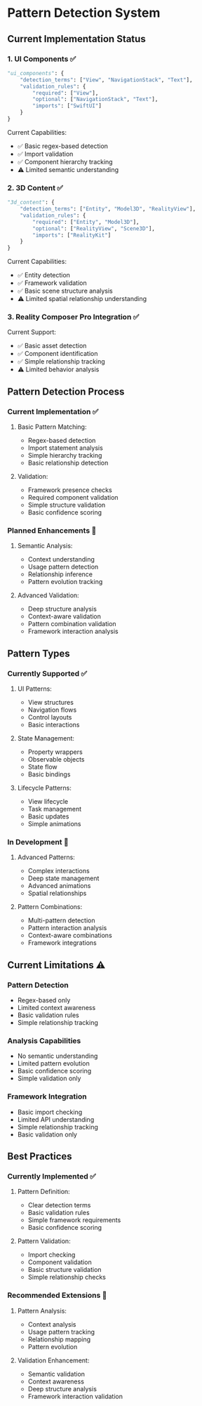 # Pattern Detection System

## Current Implementation Status

### 1. UI Components ✅
```python
"ui_components": {
    "detection_terms": ["View", "NavigationStack", "Text"],
    "validation_rules": {
        "required": ["View"],
        "optional": ["NavigationStack", "Text"],
        "imports": ["SwiftUI"]
    }
}
```
Current Capabilities:
- ✅ Basic regex-based detection
- ✅ Import validation
- ✅ Component hierarchy tracking
- ⚠️ Limited semantic understanding

### 2. 3D Content ✅
```python
"3d_content": {
    "detection_terms": ["Entity", "Model3D", "RealityView"],
    "validation_rules": {
        "required": ["Entity", "Model3D"],
        "optional": ["RealityView", "Scene3D"],
        "imports": ["RealityKit"]
    }
}
```
Current Capabilities:
- ✅ Entity detection
- ✅ Framework validation
- ✅ Basic scene structure analysis
- ⚠️ Limited spatial relationship understanding

### 3. Reality Composer Pro Integration ✅
Current Support:
- ✅ Basic asset detection
- ✅ Component identification
- ✅ Simple relationship tracking
- ⚠️ Limited behavior analysis

## Pattern Detection Process

### Current Implementation ✅
1. Basic Pattern Matching:
   - Regex-based detection
   - Import statement analysis
   - Simple hierarchy tracking
   - Basic relationship detection

2. Validation:
   - Framework presence checks
   - Required component validation
   - Simple structure validation
   - Basic confidence scoring

### Planned Enhancements 🚧
1. Semantic Analysis:
   - Context understanding
   - Usage pattern detection
   - Relationship inference
   - Pattern evolution tracking

2. Advanced Validation:
   - Deep structure analysis
   - Context-aware validation
   - Pattern combination validation
   - Framework interaction analysis

## Pattern Types

### Currently Supported ✅
1. UI Patterns:
   - View structures
   - Navigation flows
   - Control layouts
   - Basic interactions

2. State Management:
   - Property wrappers
   - Observable objects
   - State flow
   - Basic bindings

3. Lifecycle Patterns:
   - View lifecycle
   - Task management
   - Basic updates
   - Simple animations

### In Development 🚧
1. Advanced Patterns:
   - Complex interactions
   - Deep state management
   - Advanced animations
   - Spatial relationships

2. Pattern Combinations:
   - Multi-pattern detection
   - Pattern interaction analysis
   - Context-aware combinations
   - Framework integrations

## Current Limitations ⚠️

### Pattern Detection
- Regex-based only
- Limited context awareness
- Basic validation rules
- Simple relationship tracking

### Analysis Capabilities
- No semantic understanding
- Limited pattern evolution
- Basic confidence scoring
- Simple validation only

### Framework Integration
- Basic import checking
- Limited API understanding
- Simple relationship tracking
- Basic validation only

## Best Practices

### Currently Implemented ✅
1. Pattern Definition:
   - Clear detection terms
   - Basic validation rules
   - Simple framework requirements
   - Basic confidence scoring

2. Pattern Validation:
   - Import checking
   - Component validation
   - Basic structure validation
   - Simple relationship checks

### Recommended Extensions 🚧
1. Pattern Analysis:
   - Context analysis
   - Usage pattern tracking
   - Relationship mapping
   - Pattern evolution

2. Validation Enhancement:
   - Semantic validation
   - Context awareness
   - Deep structure analysis
   - Framework interaction validation